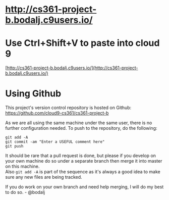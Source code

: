 # http://cs361-project-b.bodalj.c9users.io/

# Use Ctrl+Shift+V to paste into cloud 9

[http://cs361-project-b.bodalj.c9users.io/](http://cs361-project-b.bodalj.c9users.io/)

# Using Github
This project's version control repository is hosted on Github: https://github.com/cloud9-cs361/cs361-project-b

As we are all using the same machine under the same user, there is no further configuration needed.  To push to the repository, do the following:

    git add -A
    git commit -am "Enter a USEFUL comment here"
    git push
    
It should be rare that a pull request is done, but please if you develop on your own machine do so under a separate branch then merge it into master on this machine.  
Also `git add -A` is part of the sequence as it's always a good idea to make sure any new files are being tracked.

If you do work on your own branch and need help merging, I will do my best to do so. - @bodalj